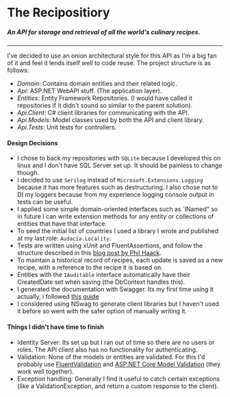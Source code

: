 # The Recipositiory
##### An API for storage and retrieval of all the world's culinary recipes.

---
I've decided to use an onion architectural style for this API as I'm a big fan of it and feel it lends itself well to code reuse.
The project structure is as follows:

- *Domain*: Contains domain entities and their related logic.
- *Api*: ASP.NET WebAPI stuff. (The application layer).
- *Entities*: Entity Framework Repositories. (I would have called it repositories if it didn't sound so similar to the parent solution).
- *Api.Client*: C# client libraries for communicating with the API.
- *Api.Models*: Model classes used by both the API and client library.
- *Api.Tests*: Unit tests for controllers.  

#### Design Decisions

- I chose to back my repositories with `SQLite` because I developed this on linux and I don't have SQL Server set up. It should be painless to change though.
- I decided to use `Serilog` instead of `Microsoft.Extensions.Logging` because it has more features such as destructuring. I also chose not to DI my loggers because from my experience logging console output in tests can be useful.
- I applied some simple domain-oriented interfaces such as `INamed" so in future I can write extension methods for any entity or collections of entities that have that interface.  
- To seed the initial list of countries I used a library I wrote and published at my last role: `Audacia.Locality`.
- Tests are written using xUnit and FluentAssertions, and follow the structure described in this [blog post by Phil Haack](https://haacked.com/archive/2012/01/02/structuring-unit-tests.aspx/).
- To maintain a historical record of recipes, each update is saved as a new recipe, with a reference to the recipe it is based on.
- Entities with the `IAuditable` interface automatically have their CreatedDate set when saving (the DbContext handles this).
- I generated the documentation with Swagger. Its my first time using it actually, i followed [this guide](https://www.meziantou.net/how-to-document-an-asp-net-core-web-api-using-openapi-specification-swagger.htm)
- I considered using NSwag to generate client libraries but I haven't used it before so went with the safer option of manually writing it.

#### Things I didn't have time to finish

- Identity Server: Its set up but I ran out of time so there are no users or roles. The API client also has no functionality for authenticating.
- Validation: None of the models or entities are validated. For this I'd probably use [FluentValidation](https://fluentvalidation.net/) and [ASP.NET Core Model Validation](https://docs.microsoft.com/en-us/aspnet/core/mvc/models/validation?view=aspnetcore-3.1) (they work well together).
- Exception handling: Generally I find it useful to catch certain exceptions (like a ValidationException, and return a custom response to the client).
